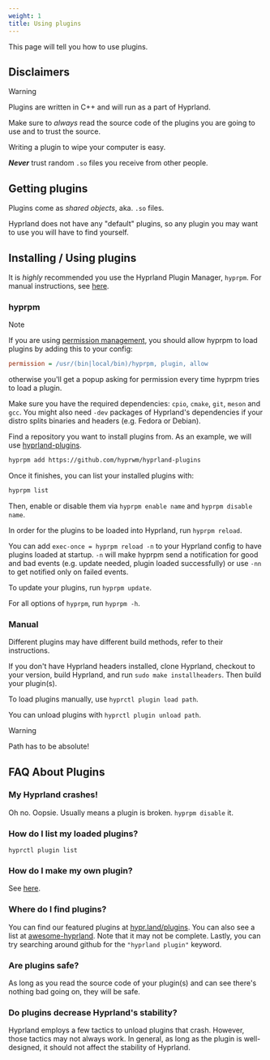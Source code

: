 ```yaml
---
weight: 1
title: Using plugins
---
```


This page will tell you how to use plugins.

## Disclaimers

> [!WARNING]
> Plugins are written in C++ and will run as a part of Hyprland.
> 
> Make sure to _always_ read the source code of the plugins you are going to use
> and to trust the source.
> 
> Writing a plugin to wipe your computer is easy.
> 
> _**Never**_ trust random `.so` files you receive from other people.

## Getting plugins

Plugins come as _shared objects_, aka. `.so` files.

Hyprland does not have any "default" plugins, so any plugin you may want to use
you will have to find yourself.

## Installing / Using plugins

It is _highly_ recommended you use the Hyprland Plugin Manager, `hyprpm`. For
manual instructions, see [here](#manual).

### hyprpm

> [!NOTE]
> If you are using [permission management](../../Configuring/Permissions),
> you should allow hyprpm to load plugins by adding this to your config:
> 
> ```ini
> permission = /usr/(bin|local/bin)/hyprpm, plugin, allow
> ```
> 
> otherwise you'll get a popup asking for permission every time hyprpm tries to load a plugin.

Make sure you have the required dependencies: `cpio`, `cmake`, `git`, `meson` and `gcc`.
You might also need `-dev` packages of Hyprland's dependencies if your distro splits
binaries and headers (e.g. Fedora or Debian). 

Find a repository you want to install plugins from. As an example, we will use
[hyprland-plugins](https://github.com/hyprwm/hyprland-plugins).

```sh
hyprpm add https://github.com/hyprwm/hyprland-plugins
```

Once it finishes, you can list your installed plugins with:

```sh
hyprpm list
```

Then, enable or disable them via `hyprpm enable name` and `hyprpm disable name`.

In order for the plugins to be loaded into Hyprland, run `hyprpm reload`.

You can add `exec-once = hyprpm reload -n` to your Hyprland config to have
plugins loaded at startup. `-n` will make hyprpm send a notification for good and bad events (e.g. update needed, plugin loaded successfully) or use `-nn` to get notified only on failed events.

To update your plugins, run `hyprpm update`.

For all options of `hyprpm`, run `hyprpm -h`.

### Manual

Different plugins may have different build methods, refer to their instructions.

If you don't have Hyprland headers installed, clone Hyprland, checkout to your
version, build Hyprland, and run `sudo make installheaders`. Then build your
plugin(s).

To load plugins manually, use `hyprctl plugin load path`.

You can unload plugins with `hyprctl plugin unload path`.

> [!WARNING]
> Path has to be absolute!

## FAQ About Plugins

### My Hyprland crashes!

Oh no. Oopsie. Usually means a plugin is broken. `hyprpm disable` it.

### How do I list my loaded plugins?

`hyprctl plugin list`

### How do I make my own plugin?

See [here](../Development/Getting-Started).

### Where do I find plugins?

You can find our featured plugins at
[hypr.land/plugins](https://hypr.land/plugins/). You can also see a list
at
[awesome-hyprland](https://github.com/hyprland-community/awesome-hyprland#plugins).
Note that it may not be complete. Lastly, you can try searching around github
for the `"hyprland plugin"` keyword.

### Are plugins safe?

As long as you read the source code of your plugin(s) and can see there's
nothing bad going on, they will be safe.

### Do plugins decrease Hyprland's stability?

Hyprland employs a few tactics to unload plugins that crash. However, those
tactics may not always work. In general, as long as the plugin is well-designed,
it should not affect the stability of Hyprland.
